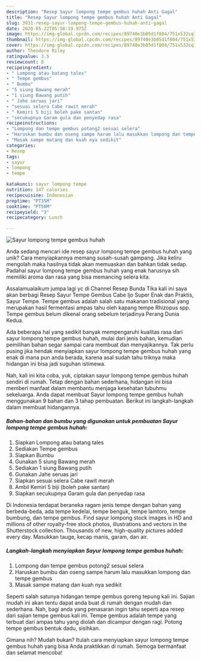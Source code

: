 ```yaml
---
description: "Resep Sayur lompong tempe gembus huhah Anti Gagal"
title: "Resep Sayur lompong tempe gembus huhah Anti Gagal"
slug: 3931-resep-sayur-lompong-tempe-gembus-huhah-anti-gagal
date: 2020-05-22T05:58:19.975Z
image: https://img-global.cpcdn.com/recipes/89740e3b05d1f804/751x532cq70/sayur-lompong-tempe-gembus-huhah-foto-resep-utama.jpg
thumbnail: https://img-global.cpcdn.com/recipes/89740e3b05d1f804/751x532cq70/sayur-lompong-tempe-gembus-huhah-foto-resep-utama.jpg
cover: https://img-global.cpcdn.com/recipes/89740e3b05d1f804/751x532cq70/sayur-lompong-tempe-gembus-huhah-foto-resep-utama.jpg
author: Theodore Riley
ratingvalue: 3.5
reviewcount: 8
recipeingredient:
- " Lompong atau batang tales"
- " Tempe gembus"
- " Bumbu"
- "5 siung Bawang merah"
- "1 siung Bawang putih"
- " Jahe seruas jari"
- "sesuai selera Cabe rawit merah"
- " Kemiri 5 biji boleh pake santan"
- "secukupnya Garam gula dan penyedap rasa"
recipeinstructions:
- "Lompong dan tempe gembus potong2 sesuai selera"
- "Haruskan bumbu dan oseng sampe harum lalu masukkan lompong dan tempe gembus"
- "Masak sampe matang dan kuah nya sedikit"
categories:
- Resep
tags:
- sayur
- lompong
- tempe

katakunci: sayur lompong tempe 
nutrition: 147 calories
recipecuisine: Indonesian
preptime: "PT35M"
cooktime: "PT50M"
recipeyield: "3"
recipecategory: Lunch

---
```



![Sayur lompong tempe gembus huhah](https://img-global.cpcdn.com/recipes/89740e3b05d1f804/751x532cq70/sayur-lompong-tempe-gembus-huhah-foto-resep-utama.jpg)

Anda sedang mencari ide resep sayur lompong tempe gembus huhah yang unik? Cara menyiapkannya memang susah-susah gampang. Jika keliru mengolah maka hasilnya tidak akan memuaskan dan bahkan tidak sedap. Padahal sayur lompong tempe gembus huhah yang enak harusnya sih memiliki aroma dan rasa yang bisa memancing selera kita.

Assalamualaikum jumpa lagi yc di Channel Resep Bunda Tika kali ini saya akan berbagi Resep Sayur Tempe Gembus Cabe Ijo Super Enak dan Praktis, Sayur Tempe. Tempe gembus adalah salah satu makanan tradisional yang merupakan hasil fermentasi ampas tahu oleh kapang tempe Rhizopus spp. Tempe gembus belum dikenal orang sebelum terjadinya Perang Dunia Kedua.

Ada beberapa hal yang sedikit banyak mempengaruhi kualitas rasa dari sayur lompong tempe gembus huhah, mulai dari jenis bahan, kemudian pemilihan bahan segar sampai cara membuat dan menyajikannya. Tak perlu pusing jika hendak menyiapkan sayur lompong tempe gembus huhah yang enak di mana pun anda berada, karena asal sudah tahu triknya maka hidangan ini bisa jadi suguhan istimewa.


Nah, kali ini kita coba, yuk, ciptakan sayur lompong tempe gembus huhah sendiri di rumah. Tetap dengan bahan sederhana, hidangan ini bisa memberi manfaat dalam membantu menjaga kesehatan tubuhmu sekeluarga. Anda dapat membuat Sayur lompong tempe gembus huhah menggunakan 9 bahan dan 3 tahap pembuatan. Berikut ini langkah-langkah dalam membuat hidangannya.

<!--inarticleads1-->

##### Bahan-bahan dan bumbu yang digunakan untuk pembuatan Sayur lompong tempe gembus huhah:

1. Siapkan  Lompong atau batang tales
1. Sediakan  Tempe gembus
1. Siapkan  Bumbu
1. Gunakan 5 siung Bawang merah
1. Sediakan 1 siung Bawang putih
1. Gunakan  Jahe seruas jari
1. Siapkan sesuai selera Cabe rawit merah
1. Ambil  Kemiri 5 biji (boleh pake santan)
1. Siapkan secukupnya Garam gula dan penyedap rasa


Di Indonesia terdapat beraneka ragam jenis tempe dengan bahan yang berbeda-beda, ada tempe kedelai, tempe benguk, tempe lamtoro, tempe bumbung, dan tempe gembus. Find sayur lompong stock images in HD and millions of other royalty-free stock photos, illustrations and vectors in the Shutterstock collection. Thousands of new, high-quality pictures added every day. Masukkan tauge, kecap manis, garam, dan air. 

<!--inarticleads2-->

##### Langkah-langkah menyiapkan Sayur lompong tempe gembus huhah:

1. Lompong dan tempe gembus potong2 sesuai selera
1. Haruskan bumbu dan oseng sampe harum lalu masukkan lompong dan tempe gembus
1. Masak sampe matang dan kuah nya sedikit


Seperti salah satunya hidangan tempe gembus goreng tepung kali ini. Sajian mudah ini akan tentu dapat anda buat di rumah dengan mudah dan sederhana. Nah, bagi anda yang penasaran ingin tahu seperti apa resep dari sajian tempe gembus kali ini. Tempe gembus adalah tempe yang terbuat dari ampas tahu yang diolah dan dicampur dengan ragi. Potong tempe gembus bentuk dadu, sisihkan. 

Gimana nih? Mudah bukan? Itulah cara menyiapkan sayur lompong tempe gembus huhah yang bisa Anda praktikkan di rumah. Semoga bermanfaat dan selamat mencoba!
